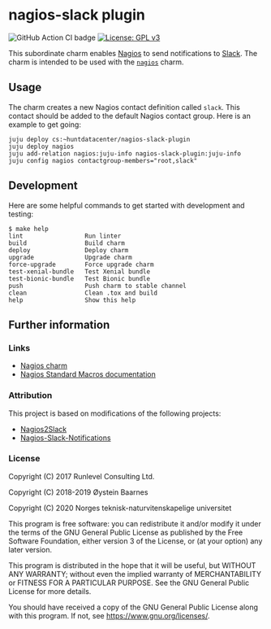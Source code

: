 # nagios-slack plugin

![GitHub Action CI badge](https://github.com/huntdatacenter/charm-nagios-slack-plugin/workflows/ci/badge.svg)
[![License: GPL v3](https://img.shields.io/badge/License-GPLv3-blue.svg)](https://www.gnu.org/licenses/gpl-3.0)

This subordinate charm enables [Nagios][nagios] to send notifications to [Slack][slack].
The charm is intended to be used with the [`nagios`][nagios-charm] charm.

## Usage

The charm creates a new Nagios contact definition called `slack`.
This contact should be added to the default Nagios contact group.
Here is an example to get going:

```
juju deploy cs:~huntdatacenter/nagios-slack-plugin
juju deploy nagios
juju add-relation nagios:juju-info nagios-slack-plugin:juju-info
juju config nagios contactgroup-members="root,slack"
```

## Development

Here are some helpful commands to get started with development and testing:

```
$ make help
lint                 Run linter
build                Build charm
deploy               Deploy charm
upgrade              Upgrade charm
force-upgrade        Force upgrade charm
test-xenial-bundle   Test Xenial bundle
test-bionic-bundle   Test Bionic bundle
push                 Push charm to stable channel
clean                Clean .tox and build
help                 Show this help
```

## Further information

### Links

- [Nagios charm][nagios-charm]
- [Nagios Standard Macros documentation][nagios-macros]

### Attribution

This project is based on modifications of the following projects:

- [Nagios2Slack][nagios2slack]
- [Nagios-Slack-Notifications][nagios-slack-notifications]

### License

Copyright (C) 2017 Runlevel Consulting Ltd.

Copyright (C) 2018-2019 Øystein Baarnes

Copyright (C) 2020 Norges teknisk-naturvitenskapelige universitet

This program is free software: you can redistribute it and/or modify
it under the terms of the GNU General Public License as published by
the Free Software Foundation, either version 3 of the License, or
(at your option) any later version.

This program is distributed in the hope that it will be useful,
but WITHOUT ANY WARRANTY; without even the implied warranty of
MERCHANTABILITY or FITNESS FOR A PARTICULAR PURPOSE. See the
GNU General Public License for more details.

You should have received a copy of the GNU General Public License
along with this program. If not, see <https://www.gnu.org/licenses/>.

[nagios]: https://www.nagios.com
[nagios-macros]: https://assets.nagios.com/downloads/nagioscore/docs/nagioscore/3/en/macrolist.html
[nagios2slack]: https://github.com/obaarne/Nagios2Slack
[nagios-slack-notifications]: https://github.com/RunlevelConsulting/Nagios-Slack-Notifications
[slack]: https://slack.com
[nagios-charm]: https://jaas.ai/nagios
